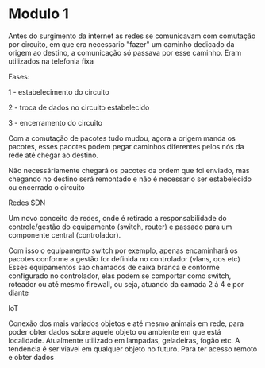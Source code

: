 # Modulo 1

Antes do surgimento da internet as redes se comunicavam com comutação por circuito, em que era necessario "fazer" um caminho dedicado da origem ao destino, a comunicação só passava por esse caminho. Eram utilizados na telefonia fixa

Fases: 

1 - estabelecimento do circuito

2 - troca de dados no circuito estabelecido

3 - encerramento do circuito

Com a comutação de pacotes tudo mudou, agora a origem manda os pacotes, esses pacotes podem pegar caminhos diferentes pelos nós da rede até chegar ao destino.

Não necessáriamente chegará os pacotes da ordem que foi enviado, mas chegando no destino será remontado  e não é necessario ser estabelecido ou encerrado o circuito



Redes SDN

Um novo conceito de redes, onde é retirado a responsabilidade do controle/gestão do equipamento (switch, router) e passado para um componente central (controlador).

Com isso o equipamento switch por exemplo, apenas encaminhará os pacotes conforme a gestão for definida no controlador (vlans, qos etc) Esses equipamentos são chamados de caixa branca e conforme configurado no controlador, elas podem se comportar como switch, roteador ou até mesmo firewall, ou seja, atuando da camada 2 á 4 e por diante



IoT



Conexão dos mais variados objetos e até mesmo animais em rede, para poder obter dados sobre aquele objeto ou ambiente em que está localidade. Atualmente utilizado em lampadas, geladeiras, fogão etc. A tendencia é ser viavel em qualquer objeto no futuro. Para ter acesso remoto e obter dados


